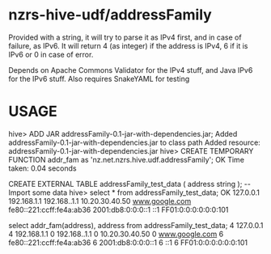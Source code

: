 nzrs-hive-udf/addressFamily
===========================

Provided with a string, it will try to parse it as IPv4 first, and in
case of failure, as IPv6. It will return 4 (as integer) if the address
is IPv4, 6 if it is IPv6 or 0 in case of error.

Depends on Apache Commons Validator for the IPv4 stuff, and Java IPv6
for the IPv6 stuff. Also requires SnakeYAML for testing

USAGE
=====

hive> ADD JAR addressFamily-0.1-jar-with-dependencies.jar;
Added addressFamily-0.1-jar-with-dependencies.jar to class path
Added resource: addressFamily-0.1-jar-with-dependencies.jar
hive> CREATE TEMPORARY FUNCTION addr_fam as 'nz.net.nzrs.hive.udf.addressFamily';
OK
Time taken: 0.04 seconds

CREATE EXTERNAL TABLE addressFamily_test_data ( address string );
-- Import some data
hive> select * from addressFamily_test_data;
OK
127.0.0.1
192.168.1.1
192.168..1.1
10.20.30.40.50
www.google.com
fe80::221:ccff:fe4a:ab36
2001:db8:0:0:0::1
::1
FF01:0:0:0:0:0:0:101

select addr_fam(address), address from addressFamily_test_data;
4   127.0.0.1
4   192.168.1.1
0   192.168..1.1
0   10.20.30.40.50
0   www.google.com
6   fe80::221:ccff:fe4a:ab36
6   2001:db8:0:0:0::1
6   ::1
6   FF01:0:0:0:0:0:0:101


